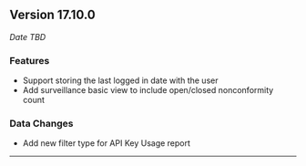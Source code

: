 
## Version 17.10.0
_Date TBD_

### Features
* Support storing the last logged in date with the user
* Add surveillance basic view to include open/closed nonconformity count

### Data Changes
* Add new filter type for API Key Usage report

---
